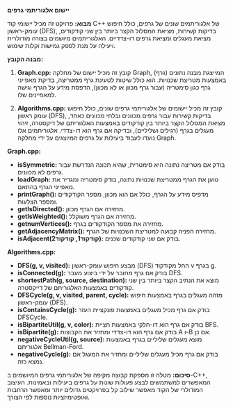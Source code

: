 **יישום אלגוריתמי גרפים**

**מבוא:**
פרויקט זה מכיל יישומי קוד C++ של אלגוריתמים שונים של גרפים, כולל חיפוש עומק-ראשון (DFS), בדיקות קשירות, מציאת המסלול הקצר ביותר בין שני קודקודים, מציאת מעגלים ומציאת גרפים דו-צדדיים. האלגוריתמים מיושמים בצורה מודולרית ויעילה על מנת לספק גמישות וקלות שימוש.

**מבנה הקובץ:**
1. **Graph.cpp:** קובץ זה מכיל יישום של מחלקה Graph, המייצגת מבנה נתונים (גרף) באמצעות מטריצת שכנויות. הוא כולל שיטות לטעינת גרף ממטריצה, בדיקת מאפייני גרף כגון סימטריה (עבור גרף מכוון או לא מכוון), הדפסת מידע על הגרף וגישה למאפיינים שלו.

2. **Algorithms.cpp:** קובץ זה מכיל יישומים של אלגוריתמי גרפים שונים, כולל חיפוש עומק ראשון (DFS), בדיקות קשירות עבור גרפים מכוונים ובלתי מכוונים כאחד, מציאת המסלול הקצר ביותר בין קודקודים באמצעות האלגוריתם של דיקסטרה, זיהוי מעגלים בגרף (רגילים ושליליים), ובדיקה אם גרף הוא דו-צדדי. אלגוריתמים אלו נועדו לעבוד ביעילות על גרפים המיוצגים על ידי מחלקה Graph.

**Graph.cpp:**
- **isSymmetric:** בודק אם מטריצה נתונה היא סימטרית, שהיא תכונה הנדרשת עבור גרפים לא מכוונים.
- **loadGraph:** טוען את הגרף ממטריצת שכנויות נתונה, בודק סימטריה ומגדיר את מאפייני הגרף בהתאם.
- **printGraph():** מדפיס מידע על הגרף, כולל אם הוא מכוון, מספר הקודקודים ומספר הצלעות.
- **getIsDirected():** מחזירה אם הגרף מכוון.
- **getIsWeighted():** מחזירה אם הגרף משוקלל.
- **getnumVertices():** מחזירה את מספר הקודקודים בגרף.
- **getAdjacencyMatrix():** מחזירה הפניה קבועה למטריצת השכנויות של הגרף.
- **isAdjacent(קודקוד1, קודקוד2):** בודק אם שני קודקודים שכנים.

**Algorithms.cpp:**
- **DFS(g, v, visited):** מבצע חיפוש עומק-ראשון (DFS) החל מקודקוד v בגרף g.
- **isConnected(g):** בודק אם גרף מחובר על ידי ביצוע מעבר DFS.
- **shortestPath(g, source, destination):** מוצא את הנתיב הקצר ביותר בין שני קודקודים באמצעות האלגוריתם של דייקסטרה.
- **DFSCycle(g, v, visited, parent, cycle):** מזהה מעגלים בגרף באמצעות חיפוש עומק-ראשון (DFS).
- **isContainsCycle(g):** בודק אם גרף מכיל מעגלים באמצעות פונקציית העזר DFSCycle.
- **isBipartiteUtil(g, v, color):** בודק אם גרף הוא דו-חלקי באמצעות חציית BFS.
- **isBipartite(g):** בודק אם גרף הוא דו-צדדי ומחזיר את הקבוצות A ו-B אם כן.
- **negativeCycleUtil(g, source):** מוצא מעגלים שליליים בגרף באמצעות אלגוריתם Bellman-Ford.
- **negativeCycle(g):** בודק אם גרף מכיל מעגלים שליליים ומחזיר את המעגל אם נמצא כזה.

**סיכום:**
מטלה זו מספקת קבוצה מקיפה של אלגוריתמי גרפים המיושמים ב-C++, המאפשרים למשתמשים לבצע פעולות שונות על גרפים ביעילות ובאמינות. העיצוב המודולרי של הקוד מאפשר שילוב קל בפרויקטים גדולים יותר ומאפשר הרחבות ואופטימיזציות נוספות לפי הצורך.